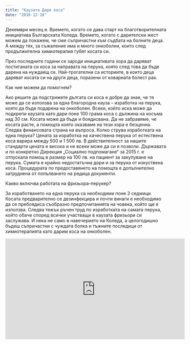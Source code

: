 ```yaml
---
title: "Каузата Дари коса"
date: "2016-12-18"
---
```


Декември месец е. Времето, когато се дава старт на благотворителната инициатива Българската Коледа. Времето, когато с дарителски жест можем да покажем, че сме съпричастни към съдбата на болните деца. А между тях, за съжаление има и много онкоболни, които след продължителна химиотерапия губят косата си.

През последните години се зароди инициативата хора да даряват постиганата си коса за направата на перука, която след това да бъде дарена на нуждаещ се. Най-трогателни са историите, в които деца даряват косата си на други деца, поразени от коварната болест рак.

Как ние можем да помогнем?

Ако решите да подстрижете дългата си коса е добре да знае, че тя може да се използва за една благородна кауза – изработка на перука, която да бъде подарена на онкоболен. Всеки, който иска може да подкрепи каузата като дари поне 100 грама коса с дължина на косъма над 30 см. Косата може да бъде и боядисвана. Да не забравяме, че косата расте, а помощта която оказваме на тези хора е безценна. Следва финансовата страна на въпроса.
Колко струва изработката на една перука?
Цената за изработка на качествена перука от естествена коса варира между 500 и 1 500 лв. В действителност за нашите стандарти цената е висока и не всеки може да си я позволи. Държавата и по конкретно Дирекция „Социално подпомагане“ за 2015 г. е отпускала помощ в размер на 100 лв. на пациент за закупуване на перука. Сумата е крайно недостатъчна дори и за перука от изкуствена коса. Процедурата по предоставянето на помощта е допълнително затруднена от попълването на редица документи.

Какво включва работата на фризьора-перукер?

За изработването на една перука са необходими поне 3 седмици. Косата предварително се дезинфекцира и почти винаги е необходимо да се пребоядиса съобразно предпочитанията на човека, който ще я използва. Следва тежък ръчен труд по изработката на самата перука, който обаче според всички участващи в каузата фризьори си заслужава.
И нека не само в навечерието на Коледа, а целогодишно бъдеш съпричастни с чуждата болка и тъжните последици от химиотерапията като дарим коса на онкоболен.

<iframe src="https://www.youtube.com/embed/jIofgZdPeLU" width="560" height="315" frameborder="0" allowfullscreen="allowfullscreen"></iframe>
